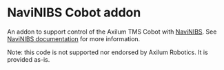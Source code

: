 # NaviNIBS Cobot addon

An addon to support control of the Axilum TMS Cobot with [NaviNIBS](https://github.com/PrecisionNeuroLab/NaviNIBS). See [NaviNIBS documentation](https://precisionneurolab.github.io/NaviNIBS_Documentation) for more information.

Note: this code is not supported nor endorsed by Axilum Robotics. It is provided as-is.  


